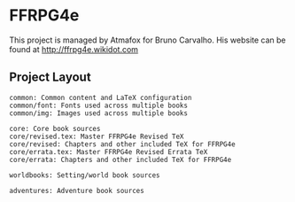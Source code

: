 # FFRPG4e
This project is managed by Atmafox for Bruno Carvalho.  His website can be found at http://ffrpg4e.wikidot.com

## Project Layout
```
common: Common content and LaTeX configuration
common/font: Fonts used across multiple books
common/img: Images used across multiple books

core: Core book sources
core/revised.tex: Master FFRPG4e Revised TeX
core/revised: Chapters and other included TeX for FFRPG4e
core/errata.tex: Master FFRPG4e Revised Errata TeX
core/errata: Chapters and other included TeX for FFRPG4e

worldbooks: Setting/world book sources

adventures: Adventure book sources
```
